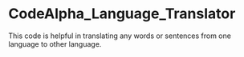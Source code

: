 # CodeAlpha_Language_Translator

This code is helpful in translating any words or sentences from one language to other language.
